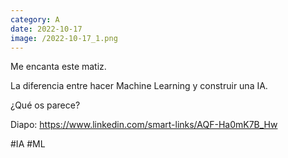 ```yaml
--- 
category: A 
date: 2022-10-17 
image: /2022-10-17_1.png 
--- 
```


Me encanta este matiz. 

La diferencia entre hacer Machine Learning y construir una IA. 

¿Qué os parece?

Diapo: https://www.linkedin.com/smart-links/AQF-Ha0mK7B_Hw

#IA #ML